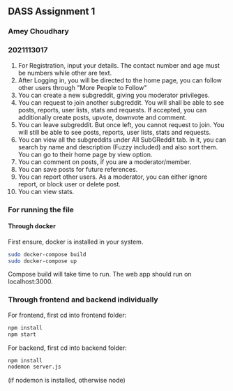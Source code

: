 ## DASS Assignment 1
### Amey Choudhary
### 2021113017

1. For Registration, input your details. The contact number and age must be numbers while other are text.
2. After Logging in, you will be directed to the home page, you can follow other users through "More People to Follow"
3. You can create a new subgreddit, giving you moderator privileges.
4. You can request to join another subgreddit.  You will shall be able to see posts, reports, user lists, stats and requests. If accepted, you can additionally create posts, upvote, downvote and comment.
5. You can leave subgreddit. But once left, you cannot request to join. You will still be able to see posts, reports, user lists, stats and requests. 
6. You can view all the subgreddits under All SubGReddit tab. In it, you can search by name and description (Fuzzy included) and also sort them. You can go to their home page by view option.
7. You can comment on posts, if you are a moderator/member.
8. You can save posts for future references.
9. You can report other users. As a moderator, you can either ignore report, or block user or delete post.
10. You can view stats.

### For running the file

#### Through docker 

First ensure, docker is installed in your system. 


```bash
sudo docker-compose build
sudo docker-compose up

```
Compose build will take time to run.
The web app should run on localhost:3000.

### Through frontend and backend individually

For frontend, first cd into frontend folder:

```bash 
npm install
npm start
```

For backend, first cd into backend folder:
```bash
npm install
nodemon server.js 
```
(if nodemon is installed, otherwise node)


